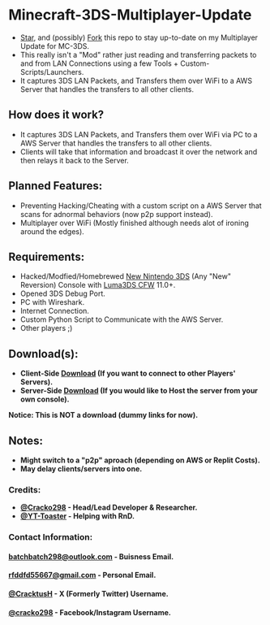 # Minecraft-3DS-Multiplayer-Update
- [Star](https://github.com/Cracko298/Minecraft-3DS-Multiplayer-Update/stargazers), and (possibly) [Fork](https://github.com/Cracko298/Minecraft-3DS-Multiplayer-Update/fork) this repo to stay up-to-date on my Multiplayer Update for MC-3DS.
- This really isn't a "Mod" rather just reading and transferring packets to and from LAN Connections using a few Tools + Custom-Scripts/Launchers.
- It captures 3DS LAN Packets, and Transfers them over WiFi to a AWS Server that handles the transfers to all other clients.
 
## How does it work?
- It captures 3DS LAN Packets, and Transfers them over WiFi via PC to a AWS Server that handles the transfers to all other clients.
- Clients will take that information and broadcast it over the network and then relays it back to the Server.

## Planned Features:
- Preventing Hacking/Cheating with a custom script on a AWS Server that scans for adnormal behaviors (now p2p support instead).
- Multiplayer over WiFi (Mostly finished although needs alot of ironing around the edges).

## Requirements:
- Hacked/Modfied/Homebrewed [New Nintendo 3DS](https://en.wikipedia.org/wiki/New_Nintendo_3DS) (Any "New" Reversion) Console with [Luma3DS CFW](https://github.com/LumaTeam/Luma3DS) 11.0+.
- Opened 3DS Debug Port.
- PC with Wireshark.
- Internet Connection.
- Custom Python Script to Communicate with the AWS Server.
- Other players ;)

## Download(s):
- **Client-Side [Download]() (If you want to connect to other Players' Servers).**
- **Server-Side [Download]() (If you would like to Host the server from your own console).**

**Notice: This is NOT a download (dummy links for now).**

## Notes:
- **Might switch to a "p2p" aproach (depending on AWS or Replit Costs).**
- **May delay clients/servers into one.**

### Credits:
- **[@Cracko298](https://github.com/Cracko298) - Head/Lead Developer & Researcher.**
- **[@YT-Toaster](https://github.com/YT-Toaster) - Helping with RnD.**

### Contact Information:
#### [batchbatch298@outlook.com]() - Buisness Email.
#### [rfddfd55667@gmail.com]() - Personal Email.
#### [@CracktusH](https://twitter.com/CracktusH) - X (Formerly Twitter) Username.
#### [@cracko298](https://www.instagram.com/cracko298/) - Facebook/Instagram Username.
